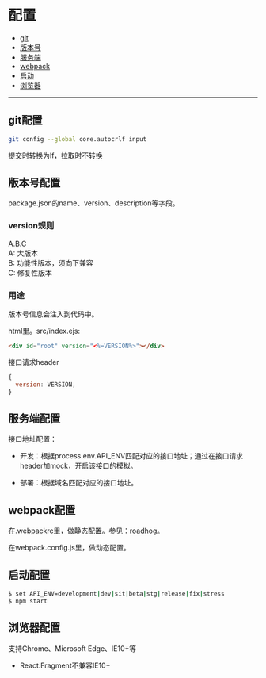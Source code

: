 # 配置
- <a href="#git">git</a>
- <a href="#version">版本号</a>
- <a href="#server">服务端</a>
- <a href="#webpack">webpack</a>
- <a href="#start">启动</a>
- <a href="browser">浏览器</a>
---

## <span id="git">git配置</span>
```bash
git config --global core.autocrlf input
```
提交时转换为lf，拉取时不转换

## <span id="version">版本号配置</span>
package.json的name、version、description等字段。

### version规则
A.B.C  
  A: 大版本  
  B: 功能性版本，须向下兼容  
  C: 修复性版本  

### 用途
版本号信息会注入到代码中。

html里。src/index.ejs:
```html
<div id="root" version="<%=VERSION%>"></div>
```

接口请求header
```js
{
  version: VERSION,
}
```

## <span id="server">服务端配置</span>
接口地址配置：
  - 开发：根据process.env.API_ENV匹配对应的接口地址；通过在接口请求header加mock，开启该接口的模拟。
    
  - 部署：根据域名匹配对应的接口地址。

## <span id="webpack">webpack配置</span>
在.webpackrc里，做静态配置。参见：<a href="https://www.npmjs.com/package/roadhog">roadhog</a>。

在webpack.config.js里，做动态配置。

## <span id="start">启动配置</span>
```bash
$ set API_ENV=development|dev|sit|beta|stg|release|fix|stress
$ npm start
```

## <span id="browser">浏览器配置</span>
支持Chrome、Microsoft Edge、IE10+等
- React.Fragment不兼容IE10+
